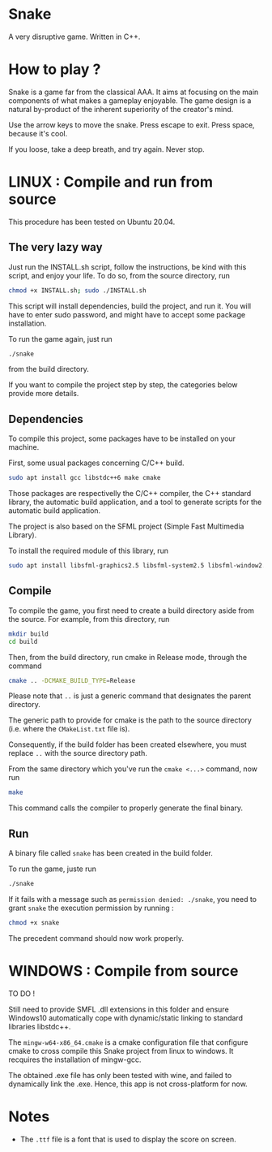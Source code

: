 # Snake
A very disruptive game.
Written in C++.

# How to play ?

Snake is a game far from the classical AAA. It aims at focusing on the main components of what makes a gameplay enjoyable. The game design is a natural by-product of the inherent superiority of the creator's mind. 

Use the arrow keys to move the snake. Press escape to exit. Press space, because it's cool.

If you loose, take a deep breath, and try again. Never stop.
# LINUX : Compile and run from source

This procedure has been tested on Ubuntu 20.04.
## The very lazy way
Just run the INSTALL.sh script, follow the instructions, be kind with this script, and enjoy your life. 
To do so, from the source directory, run

```sh
chmod +x INSTALL.sh; sudo ./INSTALL.sh
```

This script will install dependencies, build the project, and run it. You will have to enter sudo password, and might have to accept some package installation. 

To run the game again, just run 
```sh
./snake
```
from the build directory.

If you want to compile the project step by step, the categories below provide more details.
## Dependencies

To compile this project, some packages have to be installed on your machine.


First, some usual packages concerning C/C++ build.

```sh
sudo apt install gcc libstdc++6 make cmake 
```

Those packages are respectivelly the C/C++ compiler, the C++ standard library, the automatic build application, and a tool to generate scripts for the automatic build application.

The project is also based on the SFML project (Simple Fast Multimedia Library).

To install the required module of this library, run
```sh
sudo apt install libsfml-graphics2.5 libsfml-system2.5 libsfml-window2.5
```


## Compile
To compile the game, you first need to create a build directory aside from the source. For example, from this directory, run

```sh
mkdir build 
cd build
```

Then, from the build directory, run cmake in Release mode, through the command

```sh
cmake .. -DCMAKE_BUILD_TYPE=Release
```

Please note that `..` is just a generic command that designates the parent directory. 

The generic path to provide for cmake is the path to the source directory (i.e. where the `CMakeList.txt` file is). 

Consequently, if the build folder has been created elsewhere, you must replace `..` with the source directory path.

From the same directory which you've run the `cmake <...>` command, now run

```sh
make
```

This command calls the compiler to properly generate the final binary. 
## Run

A binary file called `snake` has been created in the build folder.

To run the game, juste run 
```sh
./snake
```

If it fails with a message such as `permission denied: ./snake`, you need to grant `snake` the execution permission by running :

```sh
chmod +x snake
```

The precedent command should now work properly.

# WINDOWS : Compile from source

TO DO !

Still need to provide SMFL .dll extensions in this folder and ensure Windows10 automatically cope with dynamic/static linking to standard libraries libstdc++.

The `mingw-w64-x86_64.cmake` is a cmake configuration file that configure cmake to cross compile this Snake project from linux to windows. It recquires the installation of mingw-gcc. 

The obtained .exe file has only been tested with wine, and failed to dynamically link the .exe. Hence, this app is not cross-platform for now.
# Notes 

- The `.ttf` file is a font that is used to display the score on screen.
